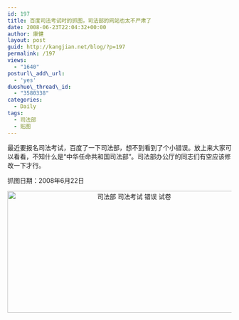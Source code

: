 ```yaml
---
id: 197
title: 百度司法考试时的抓图，司法部的网站也太不严肃了
date: 2008-06-23T22:04:32+00:00
author: 康健
layout: post
guid: http://kangjian.net/blog/?p=197
permalink: /197
views:
  - "1640"
posturl\_add\_url:
  - 'yes'
duoshuo\_thread\_id:
  - "3580338"
categories:
  - Daily
tags:
  - 司法部
  - 贴图
---
```

最近要报名司法考试，百度了一下司法部，想不到看到了个小错误。放上来大家可以看看，不知什么是“中华任命共和国司法部”。司法部办公厅的同志们有空应该修改一下才行。

抓图日期：2008年6月22日

<div style="text-align:center;">
  <img src="http://kangjian.net/images/2009/11/d31f100b413e80098e9b31d20e51854a.jpg" alt="司法部 司法考试 错误 试卷" border="0" width="554" height="274" />
</div>